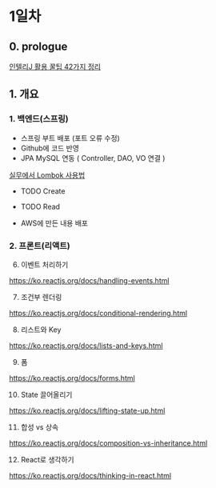 # 1일차

## 0. prologue

[인텔리J 활용 꿀팁 42가지 정리](https://www.popit.kr/%EC%9D%B8%ED%85%94%EB%A6%ACj-%ED%99%9C%EC%9A%A9-%EA%BF%80%ED%8C%81-42%EA%B0%80%EC%A7%80-%EC%A0%95%EB%A6%AC/?fbclid=IwAR2oVcDzDneSO_ZyN6hRElrIXStEnyhwLZnJ0FLORNc6MUt6wBTUDaq1qhg)

## 1. 개요

### 1. 백엔드(스프링)

- 스프링 부트 배포 (포트 오류 수정)
- Github에 코드 반영
- JPA MySQL 연동 ( Controller, DAO, VO 연결 )

[실무에서 Lombok 사용법](https://www.popit.kr/%EC%8B%A4%EB%AC%B4%EC%97%90%EC%84%9C-lombok-%EC%82%AC%EC%9A%A9%EB%B2%95/)

- TODO Create
- TODO Read

- AWS에 만든 내용 배포

### 2. 프론트(리액트)

6. 이벤트 처리하기

https://ko.reactjs.org/docs/handling-events.html

7. 조건부 렌더링

https://ko.reactjs.org/docs/conditional-rendering.html

8. 리스트와 Key

https://ko.reactjs.org/docs/lists-and-keys.html

9. 폼

https://ko.reactjs.org/docs/forms.html

10. State 끌어올리기

https://ko.reactjs.org/docs/lifting-state-up.html

11. 합성 vs 상속

https://ko.reactjs.org/docs/composition-vs-inheritance.html

12. React로 생각하기

https://ko.reactjs.org/docs/thinking-in-react.html
